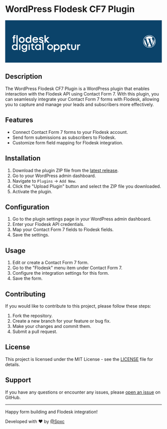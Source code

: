 # WordPress Flodesk CF7 Plugin

![Plugin Logo](https://github.com/Digital-Opptur/Wordpress_Flodesk_CF7/raw/main/includes/assets/featured.png)

## Description

The WordPress Flodesk CF7 Plugin is a WordPress plugin that enables interaction with the Flodesk API using Contact Form 7. With this plugin, you can seamlessly integrate your Contact Form 7 forms with Flodesk, allowing you to capture and manage your leads and subscribers more effectively.

## Features

- Connect Contact Form 7 forms to your Flodesk account.
- Send form submissions as subscribers to Flodesk.
- Customize form field mapping for Flodesk integration.

## Installation

1. Download the plugin ZIP file from the [latest release](https://github.com/Digital-Opptur/Wordpress_Flodesk_CF7/releases).
2. Go to your WordPress admin dashboard.
3. Navigate to `Plugins` -> `Add New`.
4. Click the "Upload Plugin" button and select the ZIP file you downloaded.
5. Activate the plugin.

## Configuration

1. Go to the plugin settings page in your WordPress admin dashboard.
2. Enter your Flodesk API credentials.
3. Map your Contact Form 7 fields to Flodesk fields.
4. Save the settings.

## Usage

1. Edit or create a Contact Form 7 form.
2. Go to the "Flodesk" menu item under Contact Form 7.
3. Configure the integration settings for this form.
4. Save the form.

## Contributing

If you would like to contribute to this project, please follow these steps:

1. Fork the repository.
2. Create a new branch for your feature or bug fix.
3. Make your changes and commit them.
4. Submit a pull request.

## License

This project is licensed under the MIT License - see the [LICENSE](LICENSE) file for details.

## Support

If you have any questions or encounter any issues, please [open an issue](https://github.com/Digital-Opptur/Wordpress_Flodesk_CF7/issues) on GitHub.

---

Happy form building and Flodesk integration!

Developed with ❤️ by [@Spxc](https://github.com/spxc)